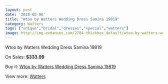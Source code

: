 ```yaml
---
layout: post
date: '2018-02-06'
title: "Wtoo by Watters Wedding Dress Samina 19819"
category: Watters
tags: ["unique","bridal","dresses","special","watters"]
image: http://img.eudances.com/2784-thickbox_default/wtoo-by-watters-wedding-dress-samina-19819.jpg
---
```

Wtoo by Watters Wedding Dress Samina 19819

On Sales: **$333.99**
<a href="https://www.eudances.com/en/watters/947-wtoo-by-watters-wedding-dress-samina-19819.html"><amp-img layout="responsive" width="600" height="600" src="//img.eudances.com/2784-thickbox_default/wtoo-by-watters-wedding-dress-samina-19819.jpg" alt="Wtoo by Watters Wedding Dress Samina 19819 0" /></a>
<a href="https://www.eudances.com/en/watters/947-wtoo-by-watters-wedding-dress-samina-19819.html"><amp-img layout="responsive" width="600" height="600" src="//img.eudances.com/2785-thickbox_default/wtoo-by-watters-wedding-dress-samina-19819.jpg" alt="Wtoo by Watters Wedding Dress Samina 19819 1" /></a>

Buy it: [Wtoo by Watters Wedding Dress Samina 19819](https://www.eudances.com/en/watters/947-wtoo-by-watters-wedding-dress-samina-19819.html "Wtoo by Watters Wedding Dress Samina 19819")

View more: [Watters](https://www.eudances.com/en/12-watters "Watters")